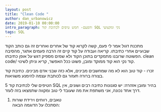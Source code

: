 ```yaml
---
layout: post
title: "Clean Code "
author: dan_urbanowicz
date: 2019-01-10 00:00:00
intro_paragraph: והפעם- חמש טיפים לכתיבת קוד SQL נקי ומקצועי
tags: SQL
---
```

מתכנת דגול אמר לי פעם, קשה לקרוא קוד של אחרים ואחרים זה גם כותב הקוד שבועיים אחרי כתיבתו.
קריאה ועבודה על קוד קיים זה הרבה פעמים אתגר, מהסיבה הפשוטה שרובנו מתמקדים בתוכן הקוד ולא שמים מספיק דגש על אופן כתיבתו.
clean code/ קוד נקי 
הוא קוד ממוקד ומובן, פשוט ככל האפשר, קריא וניתן לשינוי.

זכרו - קוד טוב הוא לא מה שמחשבים מבינים, אלא כזה שבני אדם מבינים. 
כתיבת קוד בצורה ברורה תעזור גם לכותבת עצמה להימנע משגיאות.

5 הטיפים שלי לכתיבת קוד SQL בהיר ומובן 
אזהרה: יש סגנונות כתיבה רבים ושונים, אין דרך אחד נכונה, אני משתפת את מה שעובד לי טוב ומקווה שתמצאו בזה לעזר.

1. טאבים, רווחים וירידת שורות <br>
הסתכלו על הדוגמה הבאה:




